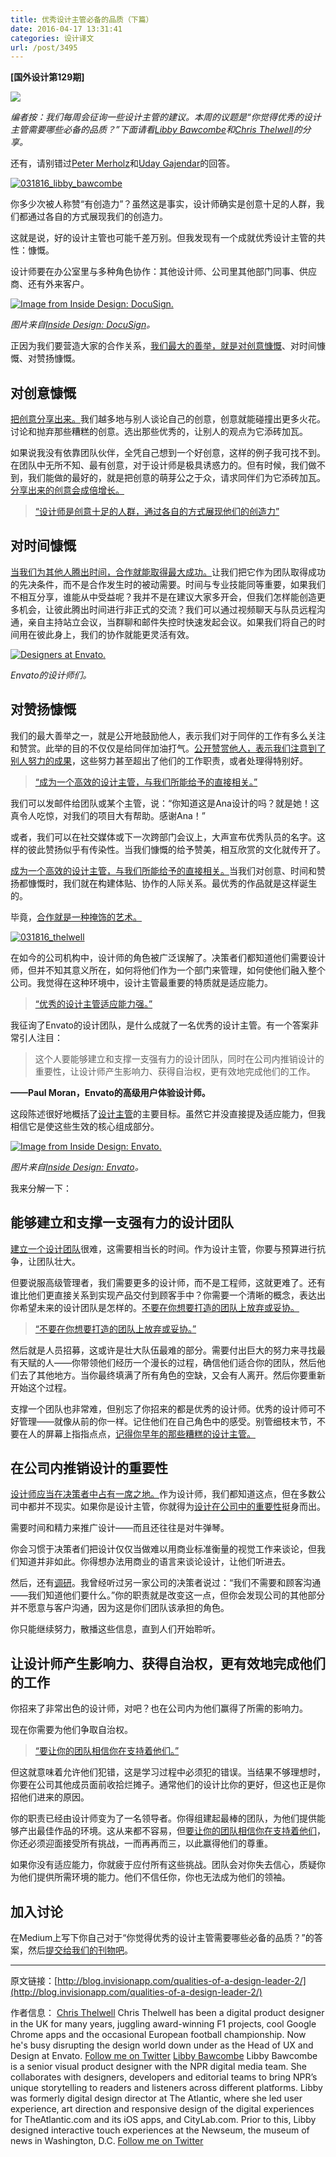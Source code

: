 ```yaml
---
title: 优秀设计主管必备的品质（下篇）
date: 2016-04-17 13:31:41
categories: 设计译文
url: /post/3495
---
```


**[国外设计第129期]**

![](http://s3.amazonaws.com/blog.invisionapp.com/uploads/2015/12/deadlines-hero.jpg)

*编者按：我们每周会征询一些设计主管的建议。本周的议题是“你觉得优秀的设计主管需要哪些必备的品质？”下面请看[Libby Bawcombe](http://blog.invisionapp.com/qualities-of-a-design-leader-2#libby)和[Chris Thelwell](http://blog.invisionapp.com/qualities-of-a-design-leader-2#chris)的分享。*

还有，请别错过[Peter Merholz](http://blog.invisionapp.com/qualities-of-a-good-design-leader#peter)和[Uday Gajendar](http://blog.invisionapp.com/qualities-of-a-good-design-leader#uday)的回答。

[![031816_libby_bawcombe](http://s3.amazonaws.com/blog.invisionapp.com/uploads/2016/03/031816_libby_bawcombe.png?ver=1)](http://s3.amazonaws.com/blog.invisionapp.com/uploads/2016/03/031816_libby_bawcombe.png "What are the essential qualities of a good design leader? Part 2")

你多少次被人称赞“有创造力”？虽然这是事实，设计师确实是创意十足的人群，我们都通过各自的方式展现我们的创造力。

这就是说，好的设计主管也可能千差万别。但我发现有一个成就优秀设计主管的共性：慷慨。

设计师要在办公室里与多种角色协作：其他设计师、公司里其他部门同事、供应商、还有外来客户。

[![Image from Inside Design: DocuSign.](http://s3.amazonaws.com/blog.invisionapp.com/uploads/2015/11/20150902-IMG_2468-peterprato.jpg?ver=1)](http://s3.amazonaws.com/blog.invisionapp.com/uploads/2015/11/20150902-IMG_2468-peterprato.jpg "What are the essential qualities of a good design leader? Part 2")

*图片来自[Inside Design: DocuSign](http://blog.invisionapp.com/inside-design-docusign/)。*

正因为我们要营造大家的合作关系，[我们最大的善举，就是对创意慷慨](https://twitter.com/intent/tweet?text=%22the+best+thing+we+can+do+for+one+another+is+to+be+generous+with+ideas%22+http%3A%2F%2Fblog.invisionapp.com%2Fqualities-of-a-design-leader-2%2F+via+%40InVisionApp)、对时间慷慨、对赞扬慷慨。

## 对创意慷慨

[把创意分享出来。](https://twitter.com/intent/tweet?text=%22Let%27s+give+our+ideas+away.%22+http%3A%2F%2Fblog.invisionapp.com%2Fqualities-of-a-design-leader-2%2F+via+%40InVisionApp)我们越多地与别人谈论自己的创意，创意就能碰撞出更多火花。讨论和抛弃那些糟糕的创意。选出那些优秀的，让别人的观点为它添砖加瓦。

如果说我没有依靠团队伙伴，全凭自己想到一个好创意，这样的例子我可找不到。在团队中无所不知、最有创意，对于设计师是极具诱惑力的。但有时候，我们做不到，我们能做的最好的，就是把创意的萌芽公之于众，请求同伴们为它添砖加瓦。[分享出来的创意会成倍增长。](https://twitter.com/intent/tweet?text=%22Ideas+multiply+when+we+share+them.%22+http%3A%2F%2Fblog.invisionapp.com%2Fqualities-of-a-design-leader-2%2F+via+%40InVisionApp)

> [“设计师是创意十足的人群，通过各自的方式展现他们的创造力”](https://twitter.com/intent/tweet?text=%22Designers+are+individuals+who+show+their+creativity+in+distinctive+ways.%22+http%3A%2F%2Fblog.invisionapp.com%2Fqualities-of-a-design-leader-2%2F+via+%40InVisionApp)

## 对时间慷慨

[当我们为其他人腾出时间，合作就能取得最大成功。](https://twitter.com/intent/tweet?text=%22We+collaborate+most+successfully+when+we+make+time+for+one+another.%22+http%3A%2F%2Fblog.invisionapp.com%2Fqualities-of-a-design-leader-2%2F+via+%40InVisionApp)让我们把它作为团队取得成功的先决条件，而不是合作发生时的被动需要。时间与专业技能同等重要，如果我们不相互分享，谁能从中受益呢？我并不是在建议大家多开会，但我们怎样能创造更多机会，让彼此腾出时间进行非正式的交流？我们可以通过视频聊天与队员远程沟通，亲自主持站立会议，当群聊和邮件失控时快速发起会议。如果我们将自己的时间用在彼此身上，我们的协作就能更灵活有效。

[![Designers at Envato.](http://s3.amazonaws.com/blog.invisionapp.com/uploads/2016/02/envato-4.jpg?ver=1)](http://s3.amazonaws.com/blog.invisionapp.com/uploads/2016/02/envato-4.jpg "What are the essential qualities of a good design leader? Part 2")

*Envato的设计师们。*

## 对赞扬慷慨

我们的最大善举之一，就是公开地鼓励他人，表示我们对于同伴的工作有多么关注和赞赏。此举的目的不仅仅是给同伴加油打气。[公开赞赏他人，表示我们注意到了别人努力的成果](https://twitter.com/intent/tweet?text=%22Openly+praising+one+another+shows+that+we+notice+when+people+work+hard%22+http%3A%2F%2Fblog.invisionapp.com%2Fqualities-of-a-design-leader-2%2F+via+%40InVisionApp)，这些努力甚至超出了他们的工作职责，或者处理得特别好。

> [“成为一个高效的设计主管，与我们所能给予的直接相关。”](https://twitter.com/intent/tweet?text=%22Being+an+effective+design+leader+is+tied+directly+to+what+we+give+away.%22+http%3A%2F%2Fblog.invisionapp.com%2Fqualities-of-a-design-leader-2%2F+via+%40InVisionApp)

我们可以发邮件给团队或某个主管，说：“你知道这是Ana设计的吗？就是她！这真令人吃惊，对我们的项目大有帮助。感谢Ana！”

或者，我们可以在社交媒体或下一次跨部门会议上，大声宣布优秀队员的名字。这样的彼此赞扬似乎有传染性。当我们慷慨的给予赞美，相互欣赏的文化就传开了。

[成为一个高效的设计主管，与我们所能给予的直接相关。](https://twitter.com/intent/tweet?text=%22Being+an+effective+design+leader+is+tied+directly+to+what+we+give+away.%22+http%3A%2F%2Fblog.invisionapp.com%2Fqualities-of-a-design-leader-2%2F+via+%40InVisionApp)当我们对创意、时间和赞扬都慷慨时，我们就在构建体贴、协作的人际关系。最优秀的作品就是这样诞生的。

毕竟，[合作就是一种掩饰的艺术。](https://twitter.com/intent/tweet?text=%22collaboration+is+generosity+in+disguise.%22+http%3A%2F%2Fblog.invisionapp.com%2Fqualities-of-a-design-leader-2%2F+via+%40InVisionApp)

[![031816_thelwell](http://s3.amazonaws.com/blog.invisionapp.com/uploads/2016/03/031816_thelwell.png?ver=1)](http://s3.amazonaws.com/blog.invisionapp.com/uploads/2016/03/031816_thelwell.png "What are the essential qualities of a good design leader? Part 2")

在如今的公司机构中，设计师的角色被广泛误解了。决策者们都知道他们需要设计师，但并不知其意义所在，如何将他们作为一个部门来管理，如何使他们融入整个公司。我觉得在这种环境中，设计主管最重要的特质就是适应能力。

> [“优秀的设计主管适应能力强。”](https://twitter.com/intent/tweet?text=%22Good+design+leaders+are+resilient.%22+http%3A%2F%2Fblog.invisionapp.com%2Fqualities-of-a-design-leader-2%2F+via+%40InVisionApp)

我征询了Envato的设计团队，是什么成就了一名优秀的设计主管。有一个答案非常引人注目：

> 这个人要能够建立和支撑一支强有力的设计团队，同时在公司内推销设计的重要性，让设计师产生影响力、获得自治权，更有效地完成他们的工作。

**——Paul Moran，Envato的高级用户体验设计师。**

这段陈述很好地概括了[设计主管](http://blog.invisionapp.com/qualities-of-design-thinking-leaders/)的主要目标。虽然它并没直接提及适应能力，但我相信它是使这些生效的核心组成部分。

[![Image from Inside Design: Envato.](http://s3.amazonaws.com/blog.invisionapp.com/uploads/2014/06/WEB_CatherineEnvato_DB032.jpg?ver=1)](http://s3.amazonaws.com/blog.invisionapp.com/uploads/2014/06/WEB_CatherineEnvato_DB032.jpg "What are the essential qualities of a good design leader? Part 2")

*图片来自[Inside Design: Envato](http://blog.invisionapp.com/inside-design-at-envato/)。*

我来分解一下：

## 能够建立和支撑一支强有力的设计团队

[建立一个设计团队](http://blog.invisionapp.com/building-an-enterprise-ux-team/)很难，这需要相当长的时间。作为设计主管，你要与预算进行抗争，让团队壮大。

但要说服高级管理者，我们需要更多的设计师，而不是工程师，这就更难了。还有谁比他们更直接关系到实现产品交付到顾客手中？你需要一个清晰的概念，表达出你希望未来的设计团队是怎样的。[不要在你想要打造的团队上放弃或妥协。](https://twitter.com/intent/tweet?text=%22Don%27t+give+up+or+compromise+on+the+team+you+want+to+create.%22+http%3A%2F%2Fblog.invisionapp.com%2Fqualities-of-a-design-leader-2%2F+via+%40InVisionApp)

> [“不要在你想要打造的团队上放弃或妥协。”](https://twitter.com/intent/tweet?text=%22Don%27t+give+up+or+compromise+on+the+team+you+want+to+create.%22+http%3A%2F%2Fblog.invisionapp.com%2Fqualities-of-a-design-leader-2%2F+via+%40InVisionApp)

然后就是人员招募，这或许是壮大队伍最难的部分。需要付出巨大的努力来寻找最有天赋的人——你带领他们经历一个漫长的过程，确信他们适合你的团队，然后他们去了其他地方。当你最终填满了所有角色的空缺，又会有人离开。然后你要重新开始这个过程。

支撑一个团队也非常难，但别忘了你招来的都是优秀的设计师。优秀的设计师可不好管理——就像从前的你一样。记住他们在自己角色中的感受。别管细枝末节，不要在人的屏幕上指指点点，[记得你早年的那些糟糕的设计主管。](https://twitter.com/intent/tweet?text=%22remember+the+bad+managers+you+had+in+your+early+career.%22+http%3A%2F%2Fblog.invisionapp.com%2Fqualities-of-a-design-leader-2%2F+via+%40InVisionApp)

## 在公司内推销设计的重要性

[设计师应当在决策者中占有一席之地。](https://twitter.com/intent/tweet?text=%22Design+should+have+a+seat+at+the+top+table.%22+http%3A%2F%2Fblog.invisionapp.com%2Fqualities-of-a-design-leader-2%2F+via+%40InVisionApp)作为设计师，我们都知道这点，但在多数公司中都并不现实。如果你是设计主管，你就得为[设计在公司中的重要性](http://www.designdisruptors.com/?__hstc=186349814.ab2fe8df1f26efc93da7b9f908721b5f.1421237261994.1459955065721.1460044653267.49&__hssc=186349814.1.1460044653267&__hsfp=104009735)挺身而出。

需要时间和精力来推广设计——而且还往往是对牛弹琴。

你会习惯于决策者们把设计仅仅当做难以用商业标准衡量的视觉工作来谈论，但我们知道并非如此。你得想办法用商业的语言来谈论设计，让他们听进去。

然后，还有[调研](http://blog.invisionapp.com/immersive-user-research/)。我曾经听过另一家公司的决策者说过：“我们不需要和顾客沟通——我们知道他们要什么。”你的职责就是改变这一点，但你会发现公司的其他部分并不愿意与客户沟通，因为这是你们团队该承担的角色。

你只能继续努力，散播这些信息，直到人们开始聆听。

## 让设计师产生影响力、获得自治权，更有效地完成他们的工作

你招来了非常出色的设计师，对吧？也在公司内为他们赢得了所需的影响力。

现在你需要为他们争取自治权。

> [“要让你的团队相信你在支持着他们。”](https://twitter.com/intent/tweet?text=%22Your+team+must+believe+you+support+them.%22+http%3A%2F%2Fblog.invisionapp.com%2Fqualities-of-a-design-leader-2%2F+via+%40InVisionApp)

但这就意味着允许他们犯错，这是学习过程中必须犯的错误。当结果不够理想时，你要在公司其他成员面前收拾烂摊子。通常他们的设计比你的更好，但这也正是你招他们进来的原因。

你的职责已经由设计师变为了一名领导者。你得组建起最棒的团队，为他们提供能够产出最佳作品的环境。这从来都不容易，但[要让你的团队相信你在支持着他们](https://twitter.com/intent/tweet?text=%22your+team+must+believe+you+support+them%22+http%3A%2F%2Fblog.invisionapp.com%2Fqualities-of-a-design-leader-2%2F+via+%40InVisionApp)，你还必须迎面接受所有挑战，一而再再而三，以此赢得他们的尊重。

如果你没有适应能力，你就疲于应付所有这些挑战。团队会对你失去信心，质疑你为他们提供所需环境的能力。他们不信任你，你也无法成为他们的领袖。

## 加入讨论

在Medium上写下你自己对于“你觉得优秀的设计主管需要哪些必备的品质？”的答案，然后[提交给我们的刊物吧](https://medium.com/design-leadership)。

---

原文链接：[http://blog.invisionapp.com/qualities-of-a-design-leader-2/](http://blog.invisionapp.com/qualities-of-a-design-leader-2/)

作者信息：
[Chris Thelwell](http://blog.invisionapp.com/author/chris-thelwell/)
Chris Thelwell has been a digital product designer in the UK for many years, juggling award-winning F1 projects, cool Google Chrome apps and the occasional European football championship. Now he's busy disrupting the design world down under as the Head of UX and Design at Envato.
[Follow me on Twitter](https://twitter.com/christhelwell)
[Libby Bawcombe](http://blog.invisionapp.com/author/libby-bawcombe/)
Libby Bawcombe is a senior visual product designer with the NPR digital media team. She collaborates with designers, developers and editorial teams to bring NPR’s unique storytelling to readers and listeners across different platforms. Libby was formerly digital design director at The Atlantic, where she led user experience, art direction and responsive design of the digital experiences for TheAtlantic.com and its iOS apps, and CityLab.com. Prior to this, Libby designed interactive touch experiences at the Newseum, the museum of news in Washington, D.C.
[Follow me on Twitter](https://twitter.com/lbawcombe)